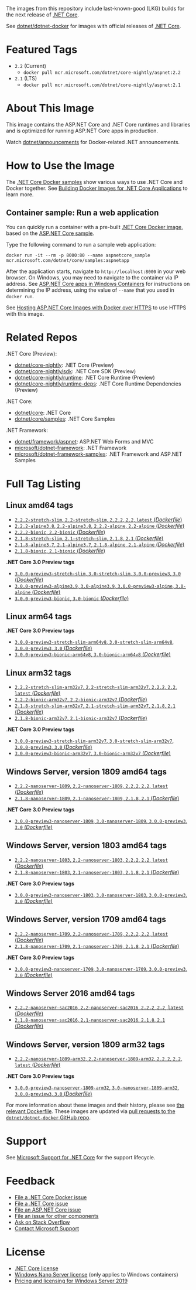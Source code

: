 The images from this repository include last-known-good (LKG) builds for the next release of [.NET Core](https://github.com/dotnet/core).

See [dotnet/dotnet-docker](https://hub.docker.com/r/microsoft/dotnet/) for images with official releases of [.NET Core](https://github.com/dotnet/core).

# Featured Tags

* `2.2` (Current)
  * `docker pull mcr.microsoft.com/dotnet/core-nightly/aspnet:2.2`
* `2.1` (LTS)
  * `docker pull mcr.microsoft.com/dotnet/core-nightly/aspnet:2.1`

# About This Image

This image contains the ASP.NET Core and .NET Core runtimes and libraries and is optimized for running ASP.NET Core apps in production.

Watch [dotnet/announcements](https://github.com/dotnet/announcements/labels/Docker) for Docker-related .NET announcements.

# How to Use the Image

The [.NET Core Docker samples](https://github.com/dotnet/dotnet-docker/blob/master/samples/README.md) show various ways to use .NET Core and Docker together. See [Building Docker Images for .NET Core Applications](https://docs.microsoft.com/dotnet/core/docker/building-net-docker-images) to learn more.

## Container sample: Run a web application

You can quickly run a container with a pre-built [.NET Core Docker image](https://hub.docker.com/_/microsoft-dotnet-core-samples/), based on the [ASP.NET Core sample](https://github.com/dotnet/dotnet-docker/blob/master/samples/aspnetapp/README.md).

Type the following command to run a sample web application:

```console
docker run -it --rm -p 8000:80 --name aspnetcore_sample mcr.microsoft.com/dotnet/core/samples:aspnetapp
```

After the application starts, navigate to `http://localhost:8000` in your web browser. On Windows, you may need to navigate to the container via IP address. See [ASP.NET Core apps in Windows Containers](https://github.com/dotnet/dotnet-docker/blob/master/samples/aspnetapp/aspnetcore-docker-windows.md) for instructions on determining the IP address, using the value of `--name` that you used in `docker run`.

See [Hosting ASP.NET Core Images with Docker over HTTPS](https://github.com/dotnet/dotnet-docker/blob/master/samples/aspnetapp/aspnetcore-docker-https.md) to use HTTPS with this image.

# Related Repos

.NET Core (Preview):

* [dotnet/core-nightly](https://hub.docker.com/_/microsoft-dotnet-core-nightly/): .NET Core (Preview)
* [dotnet/core-nightly/sdk](https://hub.docker.com/_/microsoft-dotnet-core-nightly-sdk/): .NET Core SDK (Preview)
* [dotnet/core-nightly/runtime](https://hub.docker.com/_/microsoft-dotnet-core-nightly-runtime/): .NET Core Runtime (Preview)
* [dotnet/core-nightly/runtime-deps](https://hub.docker.com/_/microsoft-dotnet-core-nightly-runtime-deps/): .NET Core Runtime Dependencies (Preview)

.NET Core:

* [dotnet/core](https://hub.docker.com/_/microsoft-dotnet-core/): .NET Core
* [dotnet/core/samples](https://hub.docker.com/_/microsoft-dotnet-core-samples/): .NET Core Samples

.NET Framework:

* [dotnet/framework/aspnet](https://hub.docker.com/_/microsoft-dotnet-framework-aspnet): ASP.NET Web Forms and MVC
* [microsoft/dotnet-framework](https://hub.docker.com/r/microsoft/dotnet-framework/): .NET Framework
* [microsoft/dotnet-framework-samples](https://hub.docker.com/r/microsoft/dotnet-framework-samples/): .NET Framework and ASP.NET Samples

# Full Tag Listing

## Linux amd64 tags

- [`2.2.2-stretch-slim`, `2.2-stretch-slim`, `2.2.2`, `2.2`, `latest` (*Dockerfile*)](https://github.com/dotnet/dotnet-docker/blob/nightly/2.2/aspnet/stretch-slim/amd64/Dockerfile)
- [`2.2.2-alpine3.8`, `2.2-alpine3.8`, `2.2.2-alpine`, `2.2-alpine` (*Dockerfile*)](https://github.com/dotnet/dotnet-docker/blob/nightly/2.2/aspnet/alpine3.8/amd64/Dockerfile)
- [`2.2.2-bionic`, `2.2-bionic` (*Dockerfile*)](https://github.com/dotnet/dotnet-docker/blob/nightly/2.2/aspnet/bionic/amd64/Dockerfile)
- [`2.1.8-stretch-slim`, `2.1-stretch-slim`, `2.1.8`, `2.1` (*Dockerfile*)](https://github.com/dotnet/dotnet-docker/blob/nightly/2.1/aspnet/stretch-slim/amd64/Dockerfile)
- [`2.1.8-alpine3.7`, `2.1-alpine3.7`, `2.1.8-alpine`, `2.1-alpine` (*Dockerfile*)](https://github.com/dotnet/dotnet-docker/blob/nightly/2.1/aspnet/alpine3.7/amd64/Dockerfile)
- [`2.1.8-bionic`, `2.1-bionic` (*Dockerfile*)](https://github.com/dotnet/dotnet-docker/blob/nightly/2.1/aspnet/bionic/amd64/Dockerfile)

**.NET Core 3.0 Preview tags**

- [`3.0.0-preview3-stretch-slim`, `3.0-stretch-slim`, `3.0.0-preview3`, `3.0` (*Dockerfile*)](https://github.com/dotnet/dotnet-docker/blob/nightly/3.0/aspnet/stretch-slim/amd64/Dockerfile)
- [`3.0.0-preview3-alpine3.9`, `3.0-alpine3.9`, `3.0.0-preview3-alpine`, `3.0-alpine` (*Dockerfile*)](https://github.com/dotnet/dotnet-docker/blob/nightly/3.0/aspnet/alpine3.9/amd64/Dockerfile)
- [`3.0.0-preview3-bionic`, `3.0-bionic` (*Dockerfile*)](https://github.com/dotnet/dotnet-docker/blob/nightly/3.0/aspnet/bionic/amd64/Dockerfile)

## Linux arm64 tags

**.NET Core 3.0 Preview tags**

- [`3.0.0-preview3-stretch-slim-arm64v8`, `3.0-stretch-slim-arm64v8`, `3.0.0-preview3`, `3.0` (*Dockerfile*)](https://github.com/dotnet/dotnet-docker/blob/nightly/3.0/aspnet/stretch-slim/arm64v8/Dockerfile)
- [`3.0.0-preview3-bionic-arm64v8`, `3.0-bionic-arm64v8` (*Dockerfile*)](https://github.com/dotnet/dotnet-docker/blob/nightly/3.0/aspnet/bionic/arm64v8/Dockerfile)

## Linux arm32 tags

- [`2.2.2-stretch-slim-arm32v7`, `2.2-stretch-slim-arm32v7`, `2.2.2`, `2.2`, `latest` (*Dockerfile*)](https://github.com/dotnet/dotnet-docker/blob/nightly/2.2/aspnet/stretch-slim/arm32v7/Dockerfile)
- [`2.2.2-bionic-arm32v7`, `2.2-bionic-arm32v7` (*Dockerfile*)](https://github.com/dotnet/dotnet-docker/blob/nightly/2.2/aspnet/bionic/arm32v7/Dockerfile)
- [`2.1.8-stretch-slim-arm32v7`, `2.1-stretch-slim-arm32v7`, `2.1.8`, `2.1` (*Dockerfile*)](https://github.com/dotnet/dotnet-docker/blob/nightly/2.1/aspnet/stretch-slim/arm32v7/Dockerfile)
- [`2.1.8-bionic-arm32v7`, `2.1-bionic-arm32v7` (*Dockerfile*)](https://github.com/dotnet/dotnet-docker/blob/nightly/2.1/aspnet/bionic/arm32v7/Dockerfile)

**.NET Core 3.0 Preview tags**

- [`3.0.0-preview3-stretch-slim-arm32v7`, `3.0-stretch-slim-arm32v7`, `3.0.0-preview3`, `3.0` (*Dockerfile*)](https://github.com/dotnet/dotnet-docker/blob/nightly/3.0/aspnet/stretch-slim/arm32v7/Dockerfile)
- [`3.0.0-preview3-bionic-arm32v7`, `3.0-bionic-arm32v7` (*Dockerfile*)](https://github.com/dotnet/dotnet-docker/blob/nightly/3.0/aspnet/bionic/arm32v7/Dockerfile)

## Windows Server, version 1809 amd64 tags

- [`2.2.2-nanoserver-1809`, `2.2-nanoserver-1809`, `2.2.2`, `2.2`, `latest` (*Dockerfile*)](https://github.com/dotnet/dotnet-docker/blob/nightly/2.2/aspnet/nanoserver-1809/amd64/Dockerfile)
- [`2.1.8-nanoserver-1809`, `2.1-nanoserver-1809`, `2.1.8`, `2.1` (*Dockerfile*)](https://github.com/dotnet/dotnet-docker/blob/nightly/2.1/aspnet/nanoserver-1809/amd64/Dockerfile)

**.NET Core 3.0 Preview tags**

- [`3.0.0-preview3-nanoserver-1809`, `3.0-nanoserver-1809`, `3.0.0-preview3`, `3.0` (*Dockerfile*)](https://github.com/dotnet/dotnet-docker/blob/nightly/3.0/aspnet/nanoserver-1809/amd64/Dockerfile)

## Windows Server, version 1803 amd64 tags

- [`2.2.2-nanoserver-1803`, `2.2-nanoserver-1803`, `2.2.2`, `2.2`, `latest` (*Dockerfile*)](https://github.com/dotnet/dotnet-docker/blob/nightly/2.2/aspnet/nanoserver-1803/amd64/Dockerfile)
- [`2.1.8-nanoserver-1803`, `2.1-nanoserver-1803`, `2.1.8`, `2.1` (*Dockerfile*)](https://github.com/dotnet/dotnet-docker/blob/nightly/2.1/aspnet/nanoserver-1803/amd64/Dockerfile)

**.NET Core 3.0 Preview tags**

- [`3.0.0-preview3-nanoserver-1803`, `3.0-nanoserver-1803`, `3.0.0-preview3`, `3.0` (*Dockerfile*)](https://github.com/dotnet/dotnet-docker/blob/nightly/3.0/aspnet/nanoserver-1803/amd64/Dockerfile)

## Windows Server, version 1709 amd64 tags

- [`2.2.2-nanoserver-1709`, `2.2-nanoserver-1709`, `2.2.2`, `2.2`, `latest` (*Dockerfile*)](https://github.com/dotnet/dotnet-docker/blob/nightly/2.2/aspnet/nanoserver-1709/amd64/Dockerfile)
- [`2.1.8-nanoserver-1709`, `2.1-nanoserver-1709`, `2.1.8`, `2.1` (*Dockerfile*)](https://github.com/dotnet/dotnet-docker/blob/nightly/2.1/aspnet/nanoserver-1709/amd64/Dockerfile)

**.NET Core 3.0 Preview tags**

- [`3.0.0-preview3-nanoserver-1709`, `3.0-nanoserver-1709`, `3.0.0-preview3`, `3.0` (*Dockerfile*)](https://github.com/dotnet/dotnet-docker/blob/nightly/3.0/aspnet/nanoserver-1709/amd64/Dockerfile)

## Windows Server 2016 amd64 tags

- [`2.2.2-nanoserver-sac2016`, `2.2-nanoserver-sac2016`, `2.2.2`, `2.2`, `latest` (*Dockerfile*)](https://github.com/dotnet/dotnet-docker/blob/nightly/2.2/aspnet/nanoserver-sac2016/amd64/Dockerfile)
- [`2.1.8-nanoserver-sac2016`, `2.1-nanoserver-sac2016`, `2.1.8`, `2.1` (*Dockerfile*)](https://github.com/dotnet/dotnet-docker/blob/nightly/2.1/aspnet/nanoserver-sac2016/amd64/Dockerfile)

## Windows Server, version 1809 arm32 tags

- [`2.2.2-nanoserver-1809-arm32`, `2.2-nanoserver-1809-arm32`, `2.2.2`, `2.2`, `latest` (*Dockerfile*)](https://github.com/dotnet/dotnet-docker/blob/nightly/2.2/aspnet/nanoserver-1809/arm32/Dockerfile)

**.NET Core 3.0 Preview tags**

- [`3.0.0-preview3-nanoserver-1809-arm32`, `3.0-nanoserver-1809-arm32`, `3.0.0-preview3`, `3.0` (*Dockerfile*)](https://github.com/dotnet/dotnet-docker/blob/nightly/3.0/aspnet/nanoserver-1809/arm32/Dockerfile)

For more information about these images and their history, please see [the relevant Dockerfile](https://github.com/dotnet/dotnet-docker/search?utf8=%E2%9C%93&q=FROM&type=Code). These images are updated via [pull requests to the `dotnet/dotnet-docker` GitHub repo](https://github.com/dotnet/dotnet-docker/pulls).

# Support

See [Microsoft Support for .NET Core](https://github.com/dotnet/core/blob/master/microsoft-support.md) for the support lifecycle.

# Feedback

* [File a .NET Core Docker issue](https://github.com/dotnet/dotnet-docker/issues)
* [File a .NET Core issue](https://github.com/dotnet/core/issues)
* [File an ASP.NET Core issue](https://github.com/aspnet/home/issues)
* [File an issue for other components](Documentation/core-repos.md)
* [Ask on Stack Overflow](https://stackoverflow.com/questions/tagged/.net-core)
* [Contact Microsoft Support](https://support.microsoft.com/contactus/)

# License

* [.NET Core license](https://github.com/dotnet/dotnet-docker/blob/master/LICENSE)
* [Windows Nano Server license](https://hub.docker.com/r/microsoft/nanoserver/) (only applies to Windows containers)
* [Pricing and licensing for Windows Server 2019](https://www.microsoft.com/en-us/cloud-platform/windows-server-pricing)
